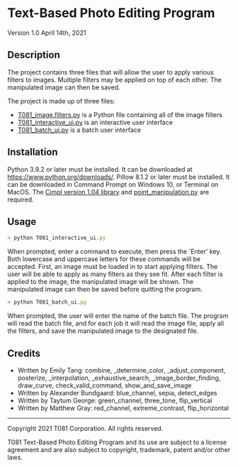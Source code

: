 # Text-Based Photo Editing Program
Version 1.0 April 14th, 2021

Description
--------------------
The project contains three files that will allow the user to apply various filters to images. Multiple filters may be applied on top of each other. The manipulated image can then be saved.

The project is made up of three files:
- [T081_image.filters.py](https://github.com/emilyxtang/text-based-photo-editing/blob/main/T081_image_filters.py) is a Python file containing all of the image filters
- [T081_interactive_ui.py](https://github.com/emilyxtang/text-based-photo-editing/blob/main/T081_interactive_ui.py) is an interactive user interface
- [T081_batch_ui.py](https://github.com/emilyxtang/text-based-photo-editing/blob/main/T081_interactive_ui.py) is a batch user interface

Installation
--------------------
Python 3.9.2 or later must be installed. It can be downloaded at https://www.python.org/downloads/. Pillow 8.1.2 or later must be installed. It can be downloaded in Command Prompt on Windows 10, or Terminal on MacOS. The [Cimpl version 1.04 library](https://github.com/emilyxtang/text-based-photo-editing/blob/main/Cimpl.py) and [point_manipulation.py](https://github.com/emilyxtang/text-based-photo-editing/blob/main/point_manipulation.py) are required.

Usage
--------------------
```js
> python T081_interactive_ui.py
```
When prompted, enter a command to execute, then press the 'Enter' key. Both
lowercase and uppercase letters for these commands will be accepted. First, an
image must be loaded in to start applying filters. The user will be able to
apply as many filters as they see fit. After each filter is applied to the image,
the manipulated image will be shown. The manipulated image can then be saved
before quitting the program.

```js
> python T081_batch_ui.py
```
When prompted, the user will enter the name of the batch file. The program will read the batch file, and for each job it will read the image file, apply all the filters, and save the manipulated image to the designated file.

Credits
--------------------
- Written by Emily Tang: combine, _determine_color, _adjust_component, posterize, _interpolation, _exhaustive_search, _image_border_finding, draw_curve, check_valid_command, show_and_save_image
- Written by Alexander Bundgaard: blue_channel, sepia, detect_edges
- Written by Taytum George: green_channel, three_tone, flip_vertical
- Written by Matthew Gray: red_channel, extreme_contrast, flip_horizontal

--------------------

Copyright 2021 T081 Corporation. All rights reserved.

T081 Text-Based Photo Editing Program and its use are subject to a license
agreement and are also subject to copyright, trademark, patent and/or other
laws.
